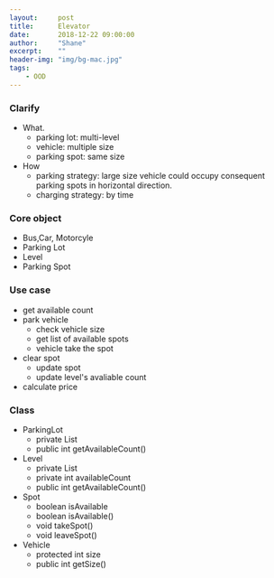 ```yaml
---
layout:     post
title:      Elevator
date:       2018-12-22 09:00:00
author:     "Shane"
excerpt:    ""
header-img: "img/bg-mac.jpg"
tags:
    - OOD
---
```


### Clarify
- What.
    - parking lot: multi-level
    - vehicle: multiple size
    - parking spot: same size
- How
    - parking strategy: large size vehicle could occupy consequent parking spots in horizontal direction.
    - charging strategy: by time

### Core object
- Bus,Car, Motorcyle
- Parking Lot
- Level
- Parking Spot

### Use case
- get available count
- park vehicle
    - check vehicle size
    - get list of available spots
    - vehicle take the spot
- clear spot
    - update spot
    - update level's avaliable count
- calculate price

### Class
- ParkingLot
    - private List<Level>
    - public int getAvailableCount()
- Level
    - private List<Spot>
    - private int availableCount
    - public int getAvailableCount()
- Spot
    - boolean isAvailable
    - boolean isAvailable()
    - void takeSpot()
    - void leaveSpot()
- Vehicle
    - protected int size
    - public int getSize()






